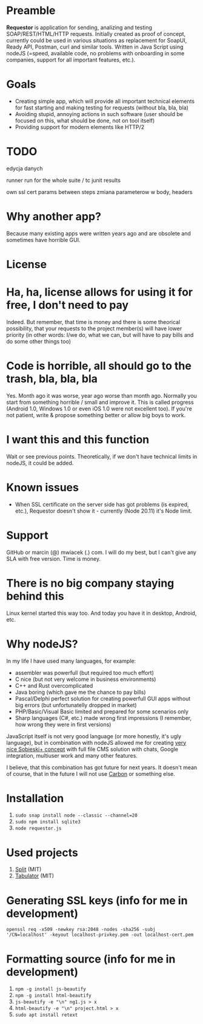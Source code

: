 # Preamble

**Requestor** is application for sending, analizing and testing SOAP/REST/HTML/HTTP requests.
Initially created as proof of concept, currently could be used in various situations
as replacement for SoapUI, Ready API, Postman, curl and similar tools.
Written in Java Script using nodeJS (=speed, available code, no problems with onboarding
in some companies, support for all important features, etc.).

# Goals
* Creating simple app, which will provide all important technical elements for fast starting
and making testing for requests (without bla, bla, bla)
* Avoiding stupid, annoying actions in such software (user should be focused on this, what
should be done, not on tool itself)
* Providing support for modern elements like HTTP/2

# TODO
edycja danych

runner
run for the whole suite / tc
junit results

own ssl cert
params between steps
zmiana parameterow w body, headers

# Why another app?
Because many existing apps were written years ago and are obsolete
and sometimes have horrible GUI.

# License

# Ha, ha, license allows for using it for free, I don't need to pay
Indeed. But remember, that time is money and there is some theorical possibility, that
your requests to the project member(s) will have lower priority (in other words: I/we do,
what we can, but will have to pay bills and do some other things too)

# Code is horrible, all should go to the trash, bla, bla, bla
Yes. Month ago it was worse, year ago worse than month ago. Normally you start from
something horrible / small and improve it. This is called progress
(Android 1.0, Windows 1.0 or even iOS 1.0 were not excellent too). If you're not patient,
write & propose something better or allow big boys to work.

# I want this and this function
Wait or see previous points. Theoretically, if we don't have technical limits in
nodeJS, it could be added.

# Known issues

* When SSL certificate on the server side has got problems (is expired, etc.), Requestor
doesn't show it - currently (Node 20.11) it's Node limit.

# Support
GitHub or marcin (@) mwiacek (.) com. I will do my best, but I can't give
any SLA with free version. Time is money.

# There is no big company staying behind this
Linux kernel started this way too. And today you have it in desktop, Android, etc.

# Why nodeJS?
In my life I have used many languages, for example:

* assembler was powerfull (but required too much effort)
* C nice (but not very welcome in business environments)
* C++ and Rust overcomplicated
* Java boring (which gave me the chance to pay bills)
* Pascal/Delphi perfect solution for creating powerfull GUI apps without big errors (but unfortunatelly dropped in market)
* PHP/Basic/Visual Basic limited and prepared for some scenarios only
* Sharp languages (C#, etc.) made wrong first impressions (I remember, how wrong they were in first versions)

JavaScript itself is not very good language (or more honestly, it's ugly language), but in combination with nodeJS allowed me for creating [very nice Sobieski+ concept](https://mwiacek.com/www/?q=node/401) with full file CMS solution with chats, Google integration, multiuser work and many other features.

I believe, that this combination has got future for next years. It doesn't mean of course, that in the future I will not use [Carbon](https://github.com/carbon-language/carbon-lang) or something else.

# Installation
1. ```sudo snap install node --classic --channel=20```
2. ```sudo npm install sqlite3```
3. ```node requestor.js```

# Used projects
1. [Split](https://github.com/nathancahill/split) (MIT)
2. [Tabulator](https://tabulator.info/docs/5.5/install) (MIT)

# Generating SSL keys (info for me in development)
```openssl req -x509 -newkey rsa:2048 -nodes -sha256 -subj '/CN=localhost' -keyout localhost-privkey.pem -out localhost-cert.pem```

# Formatting source (info for me in development)
1. ```npm -g install js-beautify```
2. ```npm -g install html-beautify```
3. ```js-beautify -e "\n" ng1.js > x```
4. ```html-beautify -e "\n" project.html > x```
5. ```sudo apt install retext```